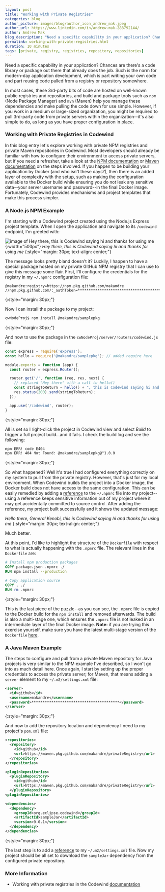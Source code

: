 ```yaml
---
layout: post
title: "Working with Private Registries"
categories: blog
author_picture: images/blog/author_icon_andrew_mak.jpeg
author_url: https://www.linkedin.com/in/andrew-mak-283792144/
author: Andrew Mak
blog_description: "Need a specific capability in your application? Chances are there's a code library or package out there that already does the job."
permalink: working-with-private-registries.html
duration: 10 minutes
tags: [private, registry, registries, repository, repositories]
---
```


Need a specific capability in your application? Chances are there's a code library or package out there that already does the job. Such is the norm for modern-day application development, which is part writing your own code and part reusing code pulled from a registry or repository somewhere.

In most cases, these 3rd-party bits of code are hosted on well-known public registries and repositories, and build and package tools such as `npm` (Node Package Manager) and `mvn` (Maven) help you manage these dependencies and make pulling the code down for use simple. However, if you work in a medium or large-sized organization, you might be required to pull 3rd-party code from private servers within the organization--it's also simple to do, as long as you have proper configuration in place.

### Working with Private Registries in Codewind

In this blog entry let's explore working with private NPM registries and private Maven repositories in Codewind. Most developers should already be familiar with how to configure their environment to access private servers, but if you need a refresher, take a look at the [NPM documentation](https://docs.npmjs.com/configuring-npm/npmrc.html) or [Maven documentation](https://maven.apache.org/settings.html#Servers) on the steps involved. If you happen to be building your application by Docker (and who isn't these days?), then there is an added layer of complexity with the setup, such as making the configuration available to the Docker build while ensuring you do not leak any sensitive data--your server username and password--in the final Docker image. Fortunately, Codewind provides mechanisms and project templates that make this process simpler.

### A Node.js NPM Example

I'm starting with a Codewind project created using the Node.js Express project template. When I open the application and navigate to its `/codewind` endpoint, I'm greeted with:

![image of Hey there, this is Codewind saying hi and thanks for using me](images/blog/privateregnode01.png){:width="500px"}
*Hey there, this is Codewind saying hi and thanks for using me*
{:style="margin: 30px; text-align: center;"}

The message looks pretty bland doesn't it? Luckily, I happen to have a special package hosted on my private GitHub NPM registry that I can use to give this message some flair. First, I'll configure the credentials for the registry in my `~/.npmrc` configuration file:

```properties
@makandre:registry=https://npm.pkg.github.com/makandre
//npm.pkg.github.com/:_authToken=****************************************
```
{:style="margin: 30px;"}

Now I can install the package to my project:

```bash
cwNodeProj$ npm install @makandre/samplepkg
```
{:style="margin: 30px;"}

And now to use the package in the `cwNodeProj/server/routers/codewind.js` file:

```js
const express = require('express');
const hello = require('@makandre/samplepkg'); // added require here

module.exports = function (app) {
  const router = express.Router();

  router.get('/', function (req, res, next) {
    // replaced "Hey there" with a call to hello()
    const stringToReturn = hello() + ", this is Codewind saying hi and thanks for using me"
    res.status(200).send(stringToReturn);
  });

  app.use('/codewind', router);
}
```
{:style="margin: 30px;"}

All is set so I right-click the project in Codewind view and select *Build* to trigger a full project build...and it fails. I check the build log and see the following:

```bash
npm ERR! code E404
npm ERR! 404 Not Found: @makandre/samplepkg@^1.0.0
```
{:style="margin: 30px;"}

So what happened? Well it's true I had configured everything correctly on my system to pull from the private registry. However, that's just for my local environment. When Codewind builds the project into a Docker image, the Docker build does not have access to the same configuration. This can be easily remedied by adding a [reference](referencing-files.html) to the `~/.npmrc` file into my project--using a reference keeps sensitive information out of my project where it may get accidentally committed to source control. After adding the reference, my project built successfully and it shows the updated message:

*Hello there, General Kenobi, this is Codewind saying hi and thanks for using me*
{:style="margin: 30px; text-align: center;"}

Much better.

At this point, I'd like to highlight the structure of the `Dockerfile` with respect to what is actually happening with the `.npmrc` file. The relevant lines in the `Dockerfile` are:

```Dockerfile
# Install npm production packages
COPY package.json .npmrc ./
RUN npm install --production

# Copy application source
COPY . ./
RUN rm .npmrc
```
{:style="margin: 30px;"}

This is the last piece of the puzzle--as you can see, the `.npmrc` file is copied to the Docker build for the `npm install` and removed afterwards. The build is also a multi-stage one, which ensures the `.npmrc` file is not leaked in an intermediate layer of the final Docker image. **Note:** if you are trying this exercise yourself, make sure you have the latest multi-stage version of the `Dockerfile` [here](https://github.com/codewind-resources/nodeExpressTemplate/blob/master/Dockerfile).

### A Java Maven Example

The steps to configure and pull from a private Maven repository for Java projects is very similar to the NPM example I've described, so I won't go into as much detail here. Once again, I start by setting up the proper credentials to access the private server; for Maven, that means adding a `server` element to my `~/.m2/settings.xml` file:

```xml
<server>
  <id>github</id>
  <username>makandre</username>
  <password>****************************************</password>
</server>
```
{:style="margin: 30px;"}

And now to add the repository location and dependency I need to my project's `pom.xml` file:

```xml
<repositories>
  <repository>
    <id>github</id>
    <url>https://maven.pkg.github.com/makandre/privateRegistry</url>
  </repository>
</repositories>

<pluginRepositories>
  <pluginRepository>
    <id>github</id>
    <url>https://maven.pkg.github.com/makandre/privateRegistry</url>
  </pluginRepository>
<pluginRepositories>

<dependencies>
  <dependency>
    <groupId>org.eclipse.codewind</groupId>
    <artifactId>sampleJar</artifactId>
    <version>0.0.1</version>
  </dependency>
</dependencies>
```
{:style="margin: 30px;"}

The last step is to add a [reference](referencing-files.html) to my `~/.m2/settings.xml` file. Now my project should be all set to download the `sampleJar` dependency from the configured private repository.

### More Information

- Working with private registries in the Codewind [documentation](private-registries.html)
